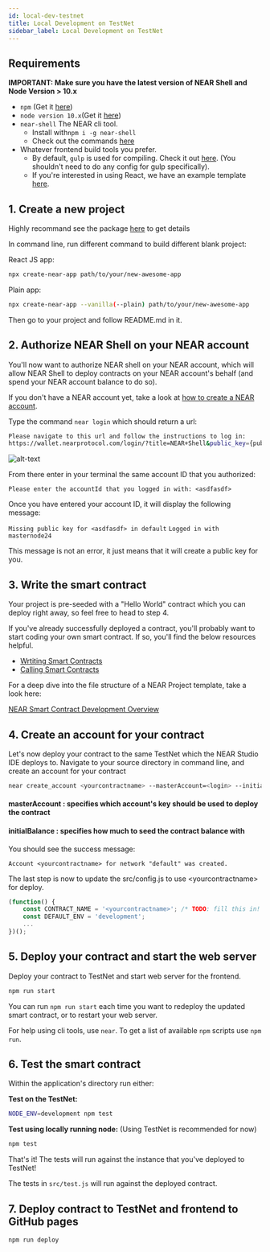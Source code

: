 ```yaml
---
id: local-dev-testnet
title: Local Development on TestNet
sidebar_label: Local Development on TestNet
---
```


## Requirements

**IMPORTANT: Make sure you have the latest version of NEAR Shell and Node Version &gt; 10.x** 

* `npm` \(Get it [here](https://www.npmjs.com/get-npm)\)
* `node version 10.x`\(Get it [here](https://nodejs.org/en/download)\)
* `near-shell`  The NEAR cli tool.
  * Install with`npm i -g near-shell`
  * Check out the commands [here](https://github.com/nearprotocol/near-shell)
* Whatever frontend build tools you prefer. 
  * By default, `gulp` is used for compiling.  Check it out [here](https://gulpjs.com/). \(You shouldn't need to do any config for gulp specifically\).
  * If you're interested in using React, we have an example template [here](https://github.com/nearprotocol/react-template).

## 1. Create a new project

Highly recommand see the package [here](https://www.npmjs.com/package/create-near-app) to get details 

In command line, run different command to build different blank project:

React JS app:
```bash
npx create-near-app path/to/your/new-awesome-app
```
Plain app:
```bash
npx create-near-app --vanilla(--plain) path/to/your/new-awesome-app
```

Then go to your project and follow README.md in it.

## 2. Authorize NEAR Shell on your NEAR account

You'll now want to authorize NEAR shell on your NEAR account, which will allow NEAR Shell to deploy contracts on your NEAR account's behalf \(and spend your NEAR account balance to do so\).

If you don't have a NEAR account yet, take a look at [how to create a NEAR account](local-setup/create-a-near-account.md).

Type the command `near login` which should return a url:

```bash
Please navigate to this url and follow the instructions to log in: 
https://wallet.nearprotocol.com/login/?title=NEAR+Shell&public_key={publicKey}
```

![alt-text](assets/image-shell.png)

From there enter in your terminal the same account ID that you authorized:

`Please enter the accountId that you logged in with: <asdfasdf>`

Once you have entered your account ID, it will display the following message:

`Missing public key for <asdfasdf> in default`
`Logged in with masternode24`

This message is not an error, it just means that it will create a public key for you.

## 3. Write the smart contract

Your project is pre-seeded with a "Hello World" contract which you can deploy right away, so feel free to head to step 4.

If you've already successfully deployed a contract, you'll probably want to start coding your own smart contract. If so, you'll find the below resources helpful.

* [Wrtiting Smart Contracts](../development/writing-smart-contracts.md)
* [Calling Smart Contracts](../development/calling-smart-contracts.md)

For a deep dive into the file structure of a NEAR Project template, take a look here:

[NEAR Smart Contract Development Overview](../quick-start/development-overview.md)

## 4. Create an account for your contract

Let's now deploy your contract to the same TestNet which the NEAR Studio IDE deploys to. Navigate to your source directory in command line, and create an account for your contract

```bash
near create_account <yourcontractname> --masterAccount=<login> --initialBalance <initalbalance>
```

#### masterAccount : specifies which account's key should be used to deploy the contract  
#### initialBalance : specifies how much to seed the contract balance with

You should see the success message: 

`Account <yourcontractname> for network "default" was created.`

The last step is now to update the src/config.js to use &lt;yourcontractname&gt; for deploy. 

```javascript
(function() {
    const CONTRACT_NAME = '<yourcontractname>'; /* TODO: fill this in! */
    const DEFAULT_ENV = 'development';
    ...
})();
```

## 5. Deploy your contract and start the web server

Deploy your contract to TestNet and start web server for the frontend.

```bash
npm run start
```

You can run `npm run start` each time you want to redeploy the updated smart contract, or to restart your web server.

For help using cli tools, use `near`. To get a list of available `npm` scripts use `npm run`.

## 6. Test the smart contract

Within the application's directory run either:

**Test on the TestNet:**

```bash
NODE_ENV=development npm test
```

**Test using locally running node:** \(Using TestNet is recommended for now\)

```bash
npm test
```

That's it! The tests will run against the instance that you've deployed to TestNet!

The tests in `src/test.js` will run against the deployed contract.

## 7. Deploy contract to TestNet and frontend to GitHub pages

```bash
npm run deploy
```
